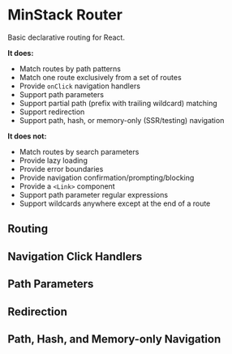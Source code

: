 # MinStack Router

Basic declarative routing for React.

**It does:**

- Match routes by path patterns
- Match one route exclusively from a set of routes
- Provide `onClick` navigation handlers
- Support path parameters
- Support partial path (prefix with trailing wildcard) matching
- Support redirection
- Support path, hash, or memory-only (SSR/testing) navigation

**It does not:**

- Match routes by search parameters
- Provide lazy loading
- Provide error boundaries
- Provide navigation confirmation/prompting/blocking
- Provide a `<Link>` component
- Support path parameter regular expressions
- Support wildcards anywhere except at the end of a route

## Routing

## Navigation Click Handlers

## Path Parameters

## Redirection

## Path, Hash, and Memory-only Navigation
